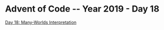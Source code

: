 # Advent of Code -- Year 2019 - Day 18

[Day 18: Many-Worlds Interpretation](https://adventofcode.com/2019/day/18)
